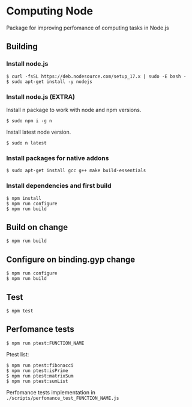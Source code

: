 # Computing Node

Package for improving perfomance of computing tasks in Node.js

## Building

### Install node.js

```shell
$ curl -fsSL https://deb.nodesource.com/setup_17.x | sudo -E bash -
$ sudo apt-get install -y nodejs
```

### Install node.js (EXTRA)

Install n package to work with node and npm versions.

```shell
$ sudo npm i -g n
```

Install latest node version.

```shell
$ sudo n latest
```

### Install packages for native addons

```shell
$ sudo apt-get install gcc g++ make build-essentials
```

### Install dependencies and first build

```shell
$ npm install
$ npm run configure
$ npm run build
```

## Build on change

```shell
$ npm run build
```

## Configure on binding.gyp change

```shell
$ npm run configure
$ npm run build
```

## Test

```shell
$ npm test
```

## Perfomance tests

```shell
$ npm run ptest:FUNCTION_NAME
```

Ptest list:

```shell
$ npm run ptest:fibonacci
$ npm run ptest:isPrime
$ npm run ptest:matrixSum
$ npm run ptest:sumList
```

Perfomance tests implementation in `./scripts/perfomance_test_FUNCTION_NAME.js`